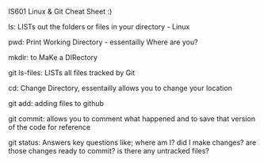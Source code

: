 IS601 Linux & Git Cheat Sheet :)

ls: LISTs out the folders or files in your directory - Linux

pwd: Print Working Directory - essentailly Where are you?

mkdir: to MaKe a DIRectory

git ls-files: LISTs all files tracked by Git

cd: Change Directory, essentailly allows you to change your location

git add: adding files to github

git commit: allows you to comment what happened and to save that version of the code for reference

git status: Answers key questions like; where am I? did I make changes? are those changes ready to commit? is there any untracked files?
